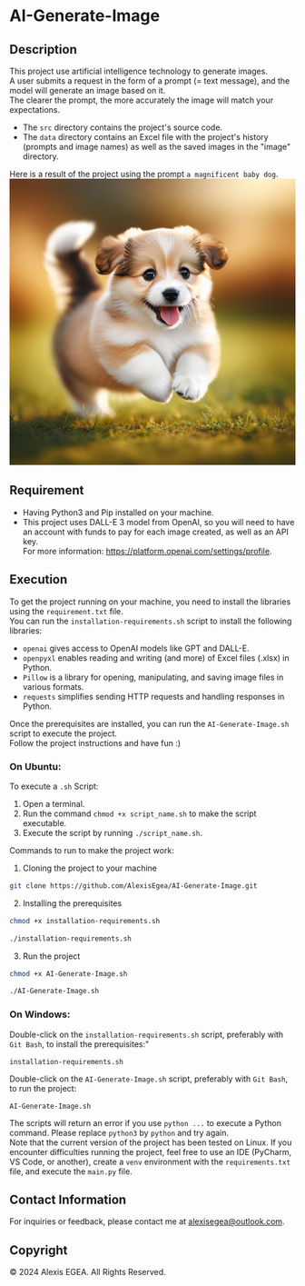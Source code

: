 # AI-Generate-Image

## Description 

This project use artificial intelligence technology to generate images.  
A user submits a request in the form of a prompt (= text message), and the model will generate an image based on it.  
The clearer the prompt, the more accurately the image will match your expectations.

- The `src` directory contains the project's source code.
- The `data` directory contains an Excel file with the project's history (prompts and image names) as well as the saved images in the "image" directory.

Here is a result of the project using the prompt `a magnificent baby dog`.
![Generated Image](data/image/image_2.jpg)

## Requirement

- Having Python3 and Pip installed on your machine.
- This project uses DALL-E 3 model from OpenAI, so you will need to have an account with funds to pay for each image created, as well as an API key.  
For more information: https://platform.openai.com/settings/profile. 

## Execution 

To get the project running on your machine, you need to install the libraries using the `requirement.txt` file.  
You can run the `installation-requirements.sh` script to install the following libraries:

- `openai` gives access to OpenAI models like GPT and DALL-E.
- `openpyxl` enables reading and writing (and more) of Excel files (.xlsx) in Python.
- `Pillow` is a library for opening, manipulating, and saving image files in various formats.
- `requests` simplifies sending HTTP requests and handling responses in Python.

Once the prerequisites are installed, you can run the `AI-Generate-Image.sh` script to execute the project.  
Follow the project instructions and have fun :)   

### On Ubuntu:

To execute a `.sh` Script:  
   1. Open a terminal.  
   2. Run the command `chmod +x script_name.sh` to make the script executable.  
   3. Execute the script by running `./script_name.sh`.  

Commands to run to make the project work:
1. Cloning the project to your machine
```sh
git clone https://github.com/AlexisEgea/AI-Generate-Image.git
```
2. Installing the prerequisites
```sh
chmod +x installation-requirements.sh
```
```sh
./installation-requirements.sh
```
3. Run the project
```sh
chmod +x AI-Generate-Image.sh
```
```sh
./AI-Generate-Image.sh
```

### On Windows:

Double-click on the `installation-requirements.sh` script, preferably with `Git Bash`, to install the prerequisites:"
```
installation-requirements.sh
```

Double-click on the `AI-Generate-Image.sh` script, preferably with `Git Bash`, to run the project:
```
AI-Generate-Image.sh
```
The scripts will return an error if you use `python ...` to execute a Python command. Please replace `python3` by `python` and try again.  
Note that the current version of the project has been tested on Linux. If you encounter difficulties running the project, feel free to use an IDE (PyCharm, VS Code, or another), create a `venv` environment with the `requirements.txt` file, and execute the `main.py` file.

## Contact Information

 For inquiries or feedback, please contact me at [alexisegea@outlook.com](mailto:alexisegea@outlook.com).

## Copyright

© 2024 Alexis EGEA. All Rights Reserved.